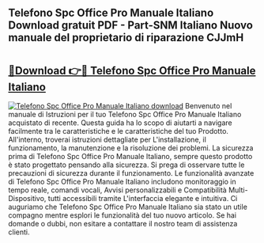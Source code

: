 ## Telefono Spc Office Pro Manuale Italiano Download gratuit PDF - Part-SNM Italiano Nuovo manuale del proprietario di riparazione CJJmH

# <h2><a href="http://dfe6nu.blite.top/?on=Telefono+Spc+Office+Pro+Manuale+Italiano">🔗Download 👉🔴 Telefono Spc Office Pro Manuale Italiano</a></h2>

[![Telefono Spc Office Pro Manuale Italiano download](https://i.imgur.com/lujVjoI.png)](http://dfe6nu.blite.top/?on=Telefono+Spc+Office+Pro+Manuale+Italiano)
Benvenuto nel manuale di Istruzioni per il tuo Telefono Spc Office Pro Manuale Italiano acquistato di recente. Questa guida ha lo scopo di aiutarti a navigare facilmente tra le caratteristiche e le caratteristiche del tuo Prodotto. All'interno, troverai istruzioni dettagliate per L'installazione, il funzionamento, la manutenzione e la risoluzione dei problemi. La sicurezza prima di Telefono Spc Office Pro Manuale Italiano, sempre questo prodotto è stato progettato pensando alla sicurezza. Si prega di osservare tutte le precauzioni di sicurezza durante il funzionamento. Le funzionalità avanzate di Telefono Spc Office Pro Manuale Italiano includono monitoraggio in tempo reale, comandi vocali, Avvisi personalizzabili e Compatibilità Multi-Dispositivo, tutti accessibili tramite L'interfaccia elegante e intuitiva. Ci auguriamo che Telefono Spc Office Pro Manuale Italiano sia stato un utile compagno mentre esplori le funzionalità del tuo nuovo articolo. Se hai domande o dubbi, non esitare a contattare il nostro team di assistenza clienti.

